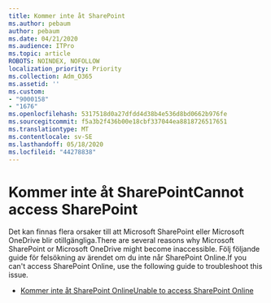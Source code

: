 ```yaml
---
title: Kommer inte åt SharePoint
ms.author: pebaum
author: pebaum
ms.date: 04/21/2020
ms.audience: ITPro
ms.topic: article
ROBOTS: NOINDEX, NOFOLLOW
localization_priority: Priority
ms.collection: Adm_O365
ms.assetid: ''
ms.custom:
- "9000158"
- "1676"
ms.openlocfilehash: 5317518d0a27dfdd4d38b4e536d8bd0662b976fe
ms.sourcegitcommit: f5a3b2f436b00e18cbf337044ea8818726517651
ms.translationtype: MT
ms.contentlocale: sv-SE
ms.lasthandoff: 05/18/2020
ms.locfileid: "44278838"
---
```

# <a name="cannot-access-sharepoint"></a><span data-ttu-id="bd154-102">Kommer inte åt SharePoint</span><span class="sxs-lookup"><span data-stu-id="bd154-102">Cannot access SharePoint</span></span>

<span data-ttu-id="bd154-103">Det kan finnas flera orsaker till att Microsoft SharePoint eller Microsoft OneDrive blir otillgängliga.</span><span class="sxs-lookup"><span data-stu-id="bd154-103">There are several reasons why Microsoft SharePoint or Microsoft OneDrive might become inaccessible.</span></span> <span data-ttu-id="bd154-104">Följ följande guide för felsökning av ärendet om du inte når SharePoint Online.</span><span class="sxs-lookup"><span data-stu-id="bd154-104">If you can't access SharePoint Online, use the following guide to troubleshoot this issue.</span></span>

- [<span data-ttu-id="bd154-105">Kommer inte åt SharePoint Online</span><span class="sxs-lookup"><span data-stu-id="bd154-105">Unable to access SharePoint Online</span></span>](https://docs.microsoft.com/sharepoint/troubleshoot/sharing-and-permissions/sharepoint-online-inaccessible)
